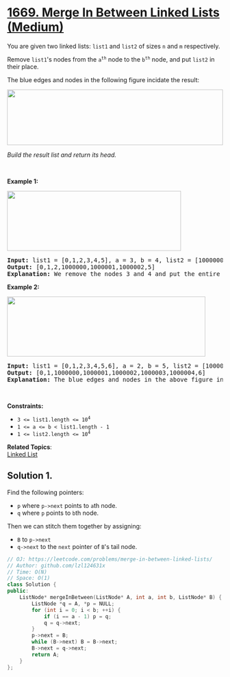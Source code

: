 # [1669. Merge In Between Linked Lists (Medium)](https://leetcode.com/problems/merge-in-between-linked-lists/)

<p>You are given two linked lists: <code>list1</code> and <code>list2</code> of sizes <code>n</code> and <code>m</code> respectively.</p>

<p>Remove <code>list1</code>'s nodes from the <code>a<sup>th</sup></code> node to the <code>b<sup>th</sup></code> node, and put <code>list2</code> in their place.</p>

<p>The blue edges and nodes in the following figure incidate the result:</p>
<img alt="" src="https://assets.leetcode.com/uploads/2020/11/05/fig1.png" style="height: 130px; width: 504px;">
<p><em>Build the result list and return its head.</em></p>

<p>&nbsp;</p>
<p><strong>Example 1:</strong></p>
<img alt="" src="https://assets.leetcode.com/uploads/2020/11/05/merge_linked_list_ex1.png" style="width: 406px; height: 140px;">
<pre><strong>Input:</strong> list1 = [0,1,2,3,4,5], a = 3, b = 4, list2 = [1000000,1000001,1000002]
<strong>Output:</strong> [0,1,2,1000000,1000001,1000002,5]
<strong>Explanation:</strong> We remove the nodes 3 and 4 and put the entire list2 in their place. The blue edges and nodes in the above figure indicate the result.
</pre>

<p><strong>Example 2:</strong></p>
<img alt="" src="https://assets.leetcode.com/uploads/2020/11/05/merge_linked_list_ex2.png" style="width: 463px; height: 140px;">
<pre><strong>Input:</strong> list1 = [0,1,2,3,4,5,6], a = 2, b = 5, list2 = [1000000,1000001,1000002,1000003,1000004]
<strong>Output:</strong> [0,1,1000000,1000001,1000002,1000003,1000004,6]
<strong>Explanation:</strong> The blue edges and nodes in the above figure indicate the result.
</pre>

<p>&nbsp;</p>
<p><strong>Constraints:</strong></p>

<ul>
	<li><code>3 &lt;= list1.length &lt;= 10<sup>4</sup></code></li>
	<li><code>1 &lt;= a &lt;= b &lt; list1.length - 1</code></li>
	<li><code>1 &lt;= list2.length &lt;= 10<sup>4</sup></code></li>
</ul>


**Related Topics**:  
[Linked List](https://leetcode.com/tag/linked-list/)

## Solution 1.

Find the following pointers:
* `p` where `p->next` points to `a`th node.
* `q` where `p` points to `b`th node.

Then we can stitch them together by assigning:
* `B` to `p->next`
* `q->next` to the `next` pointer of `B`'s tail node.

```cpp
// OJ: https://leetcode.com/problems/merge-in-between-linked-lists/
// Author: github.com/lzl124631x
// Time: O(N)
// Space: O(1)
class Solution {
public:
    ListNode* mergeInBetween(ListNode* A, int a, int b, ListNode* B) {
        ListNode *q = A, *p = NULL;
        for (int i = 0; i < b; ++i) {
            if (i == a - 1) p = q;
            q = q->next;
        }
        p->next = B;
        while (B->next) B = B->next;
        B->next = q->next;
        return A;
    }
};
```